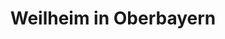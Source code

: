 ---
title: Weilheim in Oberbayern
url: /weilheim-in-oberbayern/
latitude: 47.85
longitude: 11.151
---